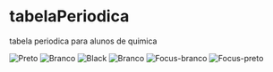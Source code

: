 # tabelaPeriodica
 tabela periodica para alunos de quimica

<img src="https://i.ibb.co/pJDvrr3/Preto.png" alt="Preto" border="0">
<img src="https://i.ibb.co/x6d7NdC/Branco.png" alt="Branco" border="0">
<img src="https://i.ibb.co/S3zyDbK/Black.png" alt="Black" border="0">
<img src="https://i.ibb.co/0rymLfk/Branco.png" alt="Branco" border="0">
<img src="https://i.ibb.co/pZCL8h6/Focus-branco.png" alt="Focus-branco" border="0">
<img src="https://i.ibb.co/nDZHWjx/Focus-preto.png" alt="Focus-preto" border="0">